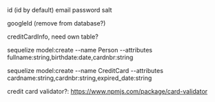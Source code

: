 id (id by default)
email
password
salt

googleId (remove from database?)

creditCardInfo, need own table?

sequelize model:create --name Person --attributes fullname:string,birthdate:date,cardnbr:string

sequelize model:create --name CreditCard --attributes cardname:string,cardnbr:string,expired_date:string

credit card validator?: https://www.npmjs.com/package/card-validator
